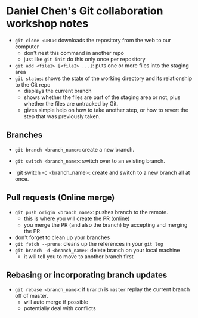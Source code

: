 # Daniel Chen's Git collaboration workshop notes
- `git clone <URL>`: downloads the repository from the web to our computer
    - don't nest this command in another repo
    - just like `git init` do this only once per repository 
- `git add <file1> [<file2> ...]`: puts one or more files into the staging area
- `git status`: shows the state of the working directory and its relationship to the Git repo
    - displays the current branch
    - shows whether the files are part of the staging area or not, plus whether the files are untracked by Git.
    - gives simple help on how to take another step, or how to revert the step that was previously taken.

## Branches
- `git branch <branch_name>`: create a new branch.
- `git switch <branch_name>`: switch over to an existing branch.

- `git switch -c <branch_name>: create and switch to a new branch all at once.

## Pull requests (Online merge)
- `git push origin <branch_name>`: pushes branch to the remote.
    - this is where you will create the PR (online)
    - you merge the PR (and also the branch) by accepting and merging the PR
- don't forget to clean up your branches
- `git fetch --prune`: cleans up the references in your `git log`
- `git branch -d <branch_name>`: delete branch on your local machine
    - it will tell you to move to another branch first

## Rebasing or incorporating branch updates
- `git rebase <branch_name>`: if `branch` is `master` replay the current branch off of master.
     - will auto merge if possible
     - potentially deal with conflicts

